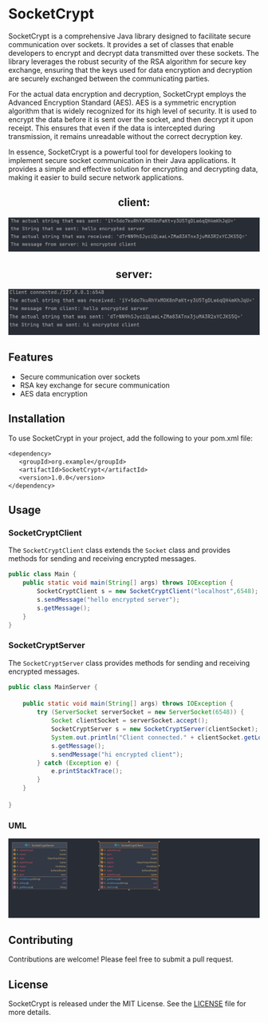 # SocketCrypt
SocketCrypt is a comprehensive Java library designed to facilitate secure communication over sockets. It provides a set of classes that enable developers to encrypt and decrypt data transmitted over these sockets. The library leverages the robust security of the RSA algorithm for secure key exchange, ensuring that the keys used for data encryption and decryption are securely exchanged between the communicating parties.

For the actual data encryption and decryption, SocketCrypt employs the Advanced Encryption Standard (AES). AES is a symmetric encryption algorithm that is widely recognized for its high level of security. It is used to encrypt the data before it is sent over the socket, and then decrypt it upon receipt. This ensures that even if the data is intercepted during transmission, it remains unreadable without the correct decryption key.

In essence, SocketCrypt is a powerful tool for developers looking to implement secure socket communication in their Java applications. It provides a simple and effective solution for encrypting and decrypting data, making it easier to build secure network applications.


<div align="center">
<h2>client:</h2>
<img src="shots/client.png">

<h2>server:</h2>
<img src="shots/server.png">
</div>

## Features
- Secure communication over sockets
- RSA key exchange for secure communication
- AES data encryption
## Installation
To use SocketCrypt in your project, add the following to your pom.xml file:
```
<dependency>
   <groupId>org.example</groupId>
   <artifactId>SocketCrypt</artifactId>
   <version>1.0.0</version>
</dependency>
```
## Usage
### SocketCryptClient
The `SocketCryptClient` class extends the `Socket` class and provides methods for sending and receiving encrypted messages.

```java
public class Main {
    public static void main(String[] args) throws IOException {
        SocketCryptClient s = new SocketCryptClient("localhost",6548);
        s.sendMessage("hello encrypted server");
        s.getMessage();
    }
}
```
### SocketCryptServer
The `SocketCryptServer` class provides methods for sending and receiving encrypted messages.
```java
public class MainServer {

    public static void main(String[] args) throws IOException {
        try (ServerSocket serverSocket = new ServerSocket(6548)) {
            Socket clientSocket = serverSocket.accept();
            SocketCryptServer s = new SocketCryptServer(clientSocket);
            System.out.println("Client connected." + clientSocket.getLocalSocketAddress());
            s.getMessage();
            s.sendMessage("hi encrypted client");
        } catch (Exception e) {
            e.printStackTrace();
        }
    }

}
```
### UML
![](shots/UML.png)
## Contributing
Contributions are welcome! Please feel free to submit a pull request.

## License
SocketCrypt is released under the MIT License. See the [LICENSE](license) file for more details.
